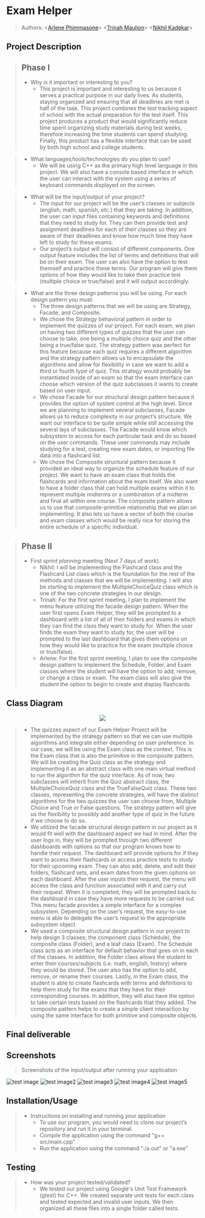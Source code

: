# Exam Helper
 
 > Authors: \<[Arlene Phimmasone](https://github.com/arlenekimp)\> \<[Trinah Maulion](https://github.com/trinahcm )\> \<[Nikhil Kadekar](https://github.com/nkadekar)\>
 
## Project Description

 > ## Phase I
 > * Why is it important or interesting to you? <br>
 >   * This project is important and interesting to us because it serves a practical purpose in our daily lives. As students, staying organized and ensuring that all deadlines are met is half of the task. This project combines the test tracking aspect of school with the actual preparation for the test itself. This project produces a product that would significantly reduce time spent organizing study materials during test weeks, therefore increasing the time students can spend studying. Finally, this product has a flexible interface that can be used by both high school and college students.

 > * What languages/tools/technologies do you plan to use?
 >   * We will be using C++ as the primary high level language in this project. We will also have a console based interface in which the user can interact with the system using a series of keyboard commands displayed on the screen. 
 
 > * What will be the input/output of your project? <br>
 >   * The input for our project will be the user’s classes or subjects (english, math, spanish, etc.) that they are taking. In addition, the user can input files containing keywords and definitions that they need to study for. They can then provide test and assignment deadlines for each of their classes so they are aware of their deadlines and know how much time they have left to study for these exams.
 >   * Our project’s output will consist of different components. One output feature includes the list of terms and definitions that will be on their exam. The user can also have the option to test themself and practice these terms. Our program will give them options of how they would like to take their practice test (multiple choice or true/false) and it will output accordingly. 
 
 > * What are the three design patterns you will be using. For each design pattern you must:
 >   * The three design patterns that we will be using are Strategy, Facade, and Composite.
 >   * We chose the Strategy behavioral pattern in order to implement the quizzes of our project. For each exam, we plan on having two different types of quizzes that the user can choose to take, one being a multiple choice quiz and the other being a true/false quiz. The strategy pattern was perfect for this feature because each quiz requires a different algorithm and the strategy pattern allows us to encapsulate the algorithms and allow for flexibility in case we want to add a third or fourth type of quiz. This strategy would probably be instantiated inside of an exam so that the exam interface can choose which version of the quiz subclasses it wants to create based on user input.
 >   * We chose Facade for our structural design pattern because it provides the option of system control at the high level. Since we are planning to implement several subclasses, Facade allows us to reduce complexity in our project’s structure. We want our interface to be quite simple while still accessing the several lays of subclasses. The Facade would know which subsystem to access for each particular task and do so based on the user commands. These user commands may include studying for a test, creating new exam dates, or importing file data into a flashcard list.
 >   *  We chose the Composite structural pattern because it provided an ideal way to organize the schedule feature of our project. We want to have an exam class that holds the flashcards and information about the exam itself. We also want to have a folder class that can hold multiple exams within it to represent multiple midterms or a combination of a midterm and final all within one course. The composite pattern allows us to use that composite-primitive relationship that we plan on implementing. It also lets us have a vector of both the course and exam classes which would be really nice for storing the entire schedule of a specific individual.



 > ## Phase II
 > * First *sprint planning* meeting (Next 7 days of work).
 >   * Nikhil: I will be implementing the Flashcard class and the Flashcard List class which is the foundation for the rest of the methods and classes that we will be implementing. I will also be starting to implement the MultipleChoiceQuiz class which is one of the two concrete strategies in our design. 
 >   * Trinah: For the first sprint meeting, I plan to implement the menu feature utilizing the facade design pattern. When the user first opens Exam Helper, they will be prompted to a dashboard with a list of all of their folders and exams in which they can find the class they want to study for. When the user finds the exam they want to study for, the user will be prompted to the last dashboard that gives them options on how they would like to practice for the exam (multiple choice or true/false).
 >   * Arlene: For the first sprint meeting, I plan to use the composite design pattern to implement the Schedule, Folder, and Exam classes where the student will have the option to add, remove, or change a class or exam. The exam class will also give the student the option to begin to create and display flashcards.
 
## Class Diagram
 <p align="center">
    <img src="cs100 project omt.png">
 </p>

 > * The quizzes aspect of our Exam Helper Project will be implemented by the strategy pattern so that we can use multiple algorithms and integrate either depending on user preference. In our case, we will be using the Exam class as the context. This is the Exam class that is also the primitive in the composite pattern. We will be creating the Quiz class as the strategy and implementing it as an abstract class with one main virtual method to run the algorithm for the quiz interface. As of now, two subclasses will inherit from the Quiz abstract class, the MultipleChoiceQuiz class and the TrueFalseQuiz class. These two classes, representing the concrete strategies, will have the distinct algorithms for the two quizzes the user can choose from, Multiple Choice and True or False questions. The strategy pattern will give us the flexibility to possibly add another type of quiz in the future if we choose to do so.
 > * We utilized the facade structural design pattern in our project as it would fit well with the dashboard aspect we had in mind. After the user logs in, they will be prompted through two different dashboards with options so that our program knows how to handle their request. The dashboard will provide options for if they want to access their flashcards or access practice tests to study for their upcoming exam. They can also add, delete, and edit their folders, flashcard sets, and exam dates from the given options on each dashboard. After the user inputs their request, the menu will access the class and function associated with it and carry out their request. When it is completed, they will be prompted back to the dashboard in case they have more requests to be carried out. This menu facade provides a simple interface for a complex subsystem. Depending on the user’s request, the easy-to-use menu is able to delegate the user’s request to the appropriate subsystem object.
 > * We used a composite structural design pattern in our project to help design 3 classes; the component class (Schedule), the composite class (Folder), and a leaf class (Exam). The Schedule class acts as an interface for default behavior that goes on in each of the classes. In addition, the Folder class allows the student to enter their courses/subjects (i.e. math, english, history) where they would be stored. The user also has the option to add, remove, or rename their courses. Lastly, in the Exam class, the student is able to create flashcards with terms and definitions to help them study for the exams that they have for their corresponding courses. In addition, they will also have the option to take certain tests based on the flashcards that they added. The composite pattern helps to create a simple client interaction by using the same interface for both primitive and composite objects. 

 ## Final deliverable
 ## Screenshots
 > Screenshots of the input/output after running your application
 
  ![test image](/add:explore:renameexam.png)
  ![test image2](/add:delete:displayflashcards.png)
  ![test image3](/edit:displayflashcard.png)
  ![test image4](/multiplechoicequiz.png)
  ![test image5](/truefalsequiz.png)
 
 ## Installation/Usage
 > * Instructions on installing and running your application
 >   * To use our program, you would need to clone our project’s repository and run it in your terminal.
 >   - Compile the application using the command "g++ src/main.cpp"
 >   - Run the application using the command "./a.out" or "a.exe"
 ## Testing
 > * How was your project tested/validated?
 >   * We tested our project using Google's Unit Test Framework (gtest) for C++. We created separate unit tests for each class and tested expected and invalid user inputs. We then organized all these files into a single folder called tests.

